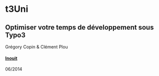 # t3Uni
## <span class="orange">Optimiser votre temps de développement sous Typo3</span>

Grégory Copin & Clément Plou

#### [Inouit](http://inouit.com)
<span class="small">06/2014</span>

